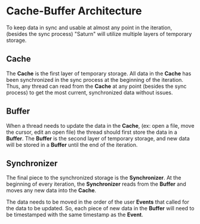 # Cache-Buffer Architecture

To keep data in sync and usable at almost any point in the iteration, (besides the sync process) "Saturn" will utilize multiple layers of temporary storage.

## Cache

The **Cache** is the first layer of temporary storage. All data in the **Cache** has been synchronized in the sync process at the beginning of the iteration. Thus, any thread can read from the **Cache** at any point (besides the sync process) to get the most current, synchronized data without issues.  

## Buffer

When a thread needs to update the data in the **Cache**, (ex: open a file, move the cursor, edit an open file) the thread should first store the data in a **Buffer**. The **Buffer** is the second layer of temporary storage, and new data will be stored in a **Buffer** until the end of the iteration.

## Synchronizer

The final piece to the synchronized storage is the **Synchronizer**. At the beginning of every iteration, the **Synchronizer** reads from the **Buffer** and moves any new data into the **Cache**.  

The data needs to be moved in the order of the user **Events** that called for the data to be updated. So, each piece of new data in the **Buffer** will need to be timestamped with the same timestamp as the **Event**.
